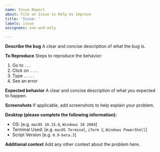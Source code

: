 ```yaml
---
name: Issue Report
about: File an Issue to Help Us Improve
title: 'Issue: '
labels: issue
assignees: one-and-only

---
```


**Describe the bug**
A clear and concise description of what the bug is.

**To Reproduce**
Steps to reproduce the behavior:
1. Go to ```...```
2. Click on ```....```
3. Type ```.....```
4. See an error

**Expected behavior**
A clear and concise description of what you expected to happen.

**Screenshots**
If applicable, add screenshots to help explain your problem.

**Desktop (please complete the following information):**
 - OS: [e.g. ```macOS 10.15.6```, ```Windows 10 2004```]
 - Terminal Used: [e.g. ```macOS Terminal```, ```iTerm 2```, ```Windows PowerShell```]
 - Script Version [e.g. ```0.9-beta.3```]

**Additional context**
Add any other context about the problem here.
